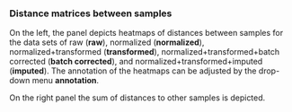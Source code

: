 ### Distance matrices between samples

On the left, the panel depicts heatmaps of distances between samples for 
the data sets of
raw (**raw**), normalized (**normalized**), normalized+transformed 
(**transformed**), normalized+transformed+batch corrected 
(**batch corrected**), and normalized+transformed+imputed (**imputed**).
The annotation of the heatmaps can be adjusted by the drop-down
menu **annotation**.

On the right panel the sum of distances to other samples is depicted. 